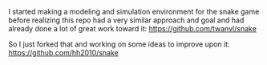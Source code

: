 I started making a modeling and simulation environment for the snake game before realizing this repo had a very similar approach and goal and had already done a lot of great work toward it: https://github.com/twanvl/snake

So I just forked that and working on some ideas to improve upon it: https://github.com/hh2010/snake
